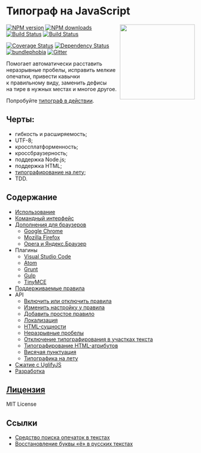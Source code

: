 Типограф на JavaScript
======================
<img align="right" width="200" src="https://avatars0.githubusercontent.com/u/10176019" />

[![NPM version](https://img.shields.io/npm/v/typograf.svg?style=flat)](https://www.npmjs.com/package/typograf)
[![NPM downloads](https://img.shields.io/npm/dm/typograf.svg?style=flat)](https://www.npmjs.com/package/typograf)
[![Build Status](https://img.shields.io/travis/typograf/typograf.svg?style=flat)](https://travis-ci.org/typograf/typograf)
[![Build Status](https://img.shields.io/appveyor/ci/hcodes/typograf/dev.svg?style=flat)](https://ci.appveyor.com/project/hcodes/typograf)

[![Coverage Status](https://img.shields.io/coveralls/typograf/typograf.svg?style=flat)](https://coveralls.io/r/typograf/typograf)
[![Dependency Status](https://img.shields.io/david/typograf/typograf.svg?style=flat)](https://david-dm.org/typograf/typograf)
[![bundlephobia](https://badgen.net/bundlephobia/minzip/typograf)](https://bundlephobia.com/result?p=typograf)
[![Gitter](https://badges.gitter.im/typograf/community.svg)](https://gitter.im/typograf/community?utm_source=badge&utm_medium=badge&utm_campaign=pr-badge)


Помогает автоматически расставить неразрывные пробелы, исправить мелкие опечатки, привести кавычки к правильному виду, заменить дефисы на тире в нужных местах и многое другое.

Попробуйте [типограф в действии](https://typograf.github.io).

## Черты:
 + гибкость и расширяемость;
 + UTF-8;
 + кроссплатформенность;
 + кроссбраузерность;
 + поддержка Node.js;
 + поддержка HTML;
 + [типографирование на лету](https://github.com/typograf/jquery-typograf);
 + TDD.

## Содержание
- [Использование](./docs/using.md)
- [Командный интерфейс](https://github.com/typograf/typograf-cli)
- [Дополнения для браузеров](https://github.com/red-typography/red-typography-webextension/)
  - [Google Chrome](https://chrome.google.com/webstore/detail/red-typography/dgmmkhdeghobfcedlnmgbncknnfjhnmo)
  - [Mozilla Firefox](https://addons.mozilla.org/ru/firefox/addon/typografy/)
  - [Opera и Яндекс.Браузер](https://addons.opera.com/ru/extensions/details/red-typography/)
- Плагины
  - [Visual Studio Code](https://marketplace.visualstudio.com/items?itemName=rusnasonov.vscode-typograf)
  - [Atom](https://atom.io/packages/red-typography)
  - [Grunt](https://github.com/typograf/grunt-typograf)
  - [Gulp](https://github.com/typograf/gulp-typograf)
  - [TinyMCE](https://habrahabr.ru/post/266337/)
- [Поддерживаемые правила](./docs/RULES.ru.md)
- API
  - [Включить или отключить правила](./docs/api_rules.md)
  - [Изменить настройку у правила](./docs/api_rules.md)
  - [Добавить простое правило](./docs/api_rules.md)
  - [Локализация](./docs/api_localization.md)
  - [HTML-сущности](./docs/api_entities.md)
  - [Неразрывные пробелы](./docs/api_nbsp.md)
  - [Отключение типографирования в участках текста](./docs/api_parts.md)
  - [Типографирование HTML-атрибутов](./docs/api_attrs.md)
  - [Висячая пунктуация](./docs/api_optalign.md)
  - [Типографика на лету](./docs/api_fly.md)
- [Сжатие с UglifyJS](./docs/uglifyjs.md)
- [Разработка](./docs/development.md)

## [Лицензия](./LICENSE.md)
MIT License

## Ссылки
+ [Средство поиска опечаток в текстах](https://github.com/hcodes/yaspeller)
+ [Восстановление буквы «ё» в русских текстах](https://github.com/hcodes/eyo)
